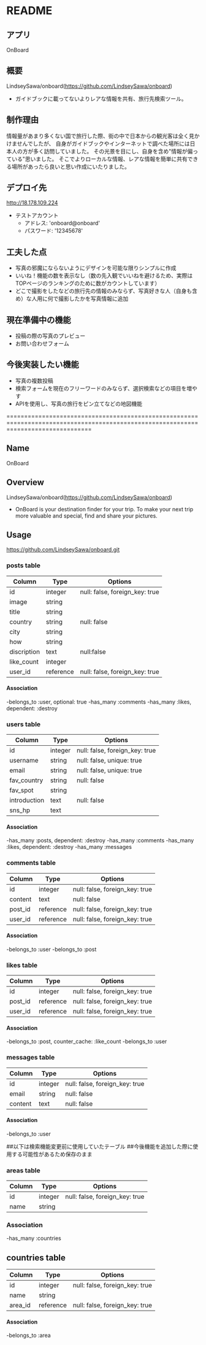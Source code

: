 # README

## アプリ

OnBoard

## 概要

LindseySawa/onboard(https://github.com/LindseySawa/onboard) 
- ガイドブックに載ってないよりレアな情報を共有、旅行先検索ツール。

## 制作理由

情報量があまり多くない国で旅行した際、街の中で日本からの観光客は全く見かけませんでしたが、
自身がガイドブックやインターネットで調べた場所には日本人の方が多く訪問していました。
その光景を目にし、自身を含め"情報が偏っている"思いました。
そこでよりローカルな情報、レアな情報を簡単に共有できる場所があったら良いと思い作成にいたりました。


## デプロイ先

http://18.178.109.224

  - テストアカウント
    - アドレス: 'onboard@onboard'
    - パスワード: '12345678'

## 工夫した点
- 写真の邪魔にならないようにデザインを可能な限りシンプルに作成
- いいね！機能の数を表示なし（数の先入観でいいねを避けるため、実際はTOPページのランキングのために数がカウントしています）
- どこで撮影をしたなどの旅行先の情報のみならず、写真好きな人（自身も含め）な人用に何で撮影したかを写真情報に追加

## 現在準備中の機能
- 投稿の際の写真のプレビュー
- お問い合わせフォーム

## 今後実装したい機能
- 写真の複数投稿
- 検索フォームを現在のフリーワードのみならず、選択検索などの項目を増やす
- APIを使用し、写真の旅行をピン立てなどの地図機能


====================================================================================================================================
## Name

OnBoard

## Overview

LindseySawa/onboard(https://github.com/LindseySawa/onboard) 
- OnBoard is your destination finder for your trip. To make your next trip more valuable and special, find and share your pictures.

## Usage

https://github.com/LindseySawa/onboard.git



### posts table

|Column|Type|Options|
|------|----|-------|
|id|integer|null: false, foreign_key: true|
|image|string||
|title|string||
|country|string|null: false|
|city|string||
|how|string||
|discription|text|null:false|
|like_count|integer||
|user_id|reference|null: false, foreign_key: true|

#### Association
-belongs_to :user, optional: true
-has_many :comments
-has_many :likes, dependent: :destroy



### users table

|Column|Type|Options|
|------|----|-------|
|id|integer|null: false, foreign_key: true|
|username|string|null: false, unique: true|
|email|string|null: false, unique: true|
|fav_country|string|null: false|
|fav_spot|string||
|introduction|text|null: false|
|sns_hp|text||

#### Association
-has_many :posts, dependent: :destroy
-has_many :comments
-has_many :likes, dependent: :destroy
-has_many :messages



### comments table

|Column|Type|Options|
|------|----|-------|
|id|integer|null: false, foreign_key: true|
|content|text|null: false|
|post_id|reference|null: false, foreign_key: true|
|user_id|reference|null: false, foreign_key: true|

#### Association
-belongs_to :user
-belongs_to :post



### likes table

|Column|Type|Options|
|------|----|-------|
|id|integer|null: false, foreign_key: true|
|post_id|reference|null: false, foreign_key: true|
|user_id|reference|null: false, foreign_key: true|

#### Association
-belongs_to :post, counter_cache: :like_count
-belongs_to :user



### messages table

|Column|Type|Options|
|------|----|-------|
|id|integer|null: false, foreign_key: true|
|email|string|null: false|
|content|text|null: false|

#### Association
-belongs_to :user


##以下は検索機能変更前に使用していたテーブル
##今後機能を追加した際に使用する可能性があるため保存のまま

### areas table

|Column|Type|Options|
|------|----|-------|
|id|integer|null: false, foreign_key: true|
|name|string||

### Association
-has_many :countries

## countries table

|Column|Type|Options|
|------|----|-------|
|id|integer|null: false, foreign_key: true|
|name|string||
|area_id|reference|null: false, foreign_key: true|

#### Association
-belongs_to :area



